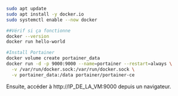 ````bash
sudo apt update
sudo apt install -y docker.io
sudo systemctl enable --now docker

##Vérif si ça fonctionne
docker --version
docker run hello-world

#Install Portainer
docker volume create portainer_data
docker run -d -p 9000:9000 --name=portainer --restart=always \
  -v /var/run/docker.sock:/var/run/docker.sock \
  -v portainer_data:/data portainer/portainer-ce
````
 Ensuite, accéder à http://IP_DE_LA_VM:9000 depuis un navigateur.